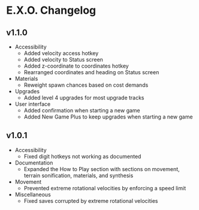 # E.X.O. Changelog
## v1.1.0
- Accessibility
  - Added velocity access hotkey
  - Added velocity to Status screen
  - Added z-coordinate to coordinates hotkey
  - Rearranged coordinates and heading on Status screen
- Materials
  - Reweight spawn chances based on cost demands
- Upgrades
  - Added level 4 upgrades for most upgrade tracks
- User interface
  - Added confirmation when starting a new game
  - Added New Game Plus to keep upgrades when starting a new game

## v1.0.1
- Accessibility
  - Fixed digit hotkeys not working as documented
- Documentation
  - Expanded the How to Play section with sections on movement, terrain sonification, materials, and synthesis
- Movement
  - Prevented extreme rotational velocities by enforcing a speed limit
- Miscellaneous
  - Fixed saves corrupted by extreme rotational velocities
